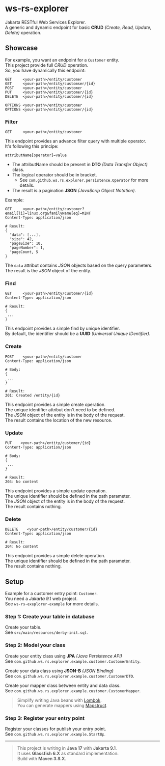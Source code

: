 # ws-rs-explorer

Jakarta RESTful Web Services Explorer.  
A generic and dynamic endpoint for basic **CRUD** *(Create, Read, Update, Delete)* operation.  

## Showcase

For example, you want an endpoint for a `Customer` entity.  
This project provide full *CRUD* operation.  
So, you have dynamically this endpoint:  

~~~
GET     <your-path>/entity/customer
GET     <your-path>/entity/customser/{id}
POST    <your-path>/entity/customer
PUT     <your-path>/entity/customer/{id}
DELETE  <your-path>/entity/customer/{id}

OPTIONS <your-path>/entity/customer
OPTIONS <your-path>/entity/customer/{id}
~~~

### Filter

~~~
GET     <your-path>/entity/customer
~~~

This endpoint provides an advance filter query with multiple operator.  
It's following this principe:  

~~~
attributName[operator]=value
~~~

* The attributName should be present in **DTO** *(Data Transfer Object)* class.  
* The logical operator should be in bracket.  
  * See `com.github.ws.rs.explorer.persistence.Operator` for more details.  
* The result is a pagination **JSON** *(JavaScrip Object Notation)*.  

Example:
~~~
GET     <your-path>/entity/customer?email[li]=linux.org&familyName[eq]=MINT
Content-Type: application/json

# Result:
{
  "data": [...],
  "size": 42,
  "pageSize": 10,
  "pageNumber": 1,
  "pageCount, 5
}
~~~

The `data` attribut contains *JSON* objects based on the query parameters.  
The result is the *JSON* object of the entity.  

### Find

~~~
GET     <your-path>/entity/customer/{id}
Content-Type: application/json

# Result:
{
 ...
}
~~~

This endpoint provides a simple find by unique identifier.  
By default, the identifier should be a **UUID** *(Universal Unique IDentifier)*.  

### Create

~~~
POST    <your-path>/entity/customer
Content-Type: application/json

# Body:
{
 ...
}

# Result:
201: Created /entity/{id}
~~~

This endpoint provides a simple create operation.  
The unique identifier attribut don't need to be defined.  
The *JSON* object of the entity is in the body of the request.  
The result contains the location of the new resource.  

### Update

~~~
PUT    <your-path>/entity/customer/{id}
Content-Type: application/json

# Body:
{
 ...
}

# Result:
204: No content
~~~

This endpoint provides a simple update operation.  
The unique identifier should be defined in the path parameter.  
The *JSON* object of the entity is in the body of the request.  
The result contains nothing.  

### Delete

~~~
DELETE    <your-path>/entity/customer/{id}
Content-Type: application/json

# Result:
204: No content
~~~

This endpoint provides a simple delete operation.  
The unique identifier should be defined in the path parameter.  
The result contains nothing.  

## Setup

Example for a customer entry point: `Customer`.  
You need a *Jakarta 9.1* web project.  
See `ws-rs-exeplorer-example` for more details.  

### Step 1: Create your table in database

Create your table.  
See `src/main/resources/derby-init.sql`.  

### Step 2: Model your class

Create your entity class using **JPA** *(Java Persistence API)*  
See `com.github.ws.rs.explorer.example.customer.CustomerEntity`.  

Create your data class using **JSON-B** *(JSON Binding)*  
See `com.github.ws.rs.explorer.example.customer.CustomerDTO`.  

Create your mapper class between entity and data class.  
See `com.github.ws.rs.explorer.example.customer.CustomerMapper`.  

> Simplify writing Java beans with [Lombok](https://projectlombok.org/).  
> You can generate mappers using [Mapstruct](https://mapstruct.org/).  

### Step 3: Register your entry point

Register your classes for publish your entry point.  
See `com.github.ws.rs.explorer.example.StartUp`.  

___

> This project is writing in **Java 17** with **Jakarta 9.1**.  
> It uses **Glassfish 6.X** as standard implementation.  
> Build with **Maven 3.8.X**.  

